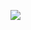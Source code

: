 [![](https://img.plantuml.biz/plantuml/dsvg/jLPDJnin4BtxLqnNbG29HFsuHLr4I412Qgiej8WRcgoTu7PtdThU2FNVe1ug3Ztn4_QFTSRxaMo085Lg3cIzVZEUzzvumh7pQ7sHfH0DfKwqoT52aS4I5vYft9j8UErJzVms9jvOI59DImNe81fLpyrMuGgqseIjhwuexsYnBqrk3YAnfCCfxH9p3tDhA2gN0NZ6YzDSTY73oNdOfUz8IFGuGwTWV19UZkjr94GSmzi-N9YK0Zt2XAgr4CUYgR9tr5OrMCEOb0t1x_emiKhboOqEB44Qc1kR5McedbCryPIgBNm0mvbL8D7Tp0nQ-Go8z4aGL0PxQqqdZQ1xeaNsEcMUtkgPggi8hwHQso1oGxIiNjnuCFFsC07qETieFA7tvNqs21izk52fOeieLMqQx9iPfK5VFX3-u37kJ2E9yIHgXDdIm2McXDm162kNM5t-BdzndcKG86qWRE8-5jvaIAu7SWfqxfJL4Y4tCCFaEp4xvEVCjEwqIXm8bexbU4RznjcEbeeRc4o9Ggj46nuSXQOZ-VELHh9M6jTLdllbVPzfKuKLAyOapDLnft0yfQ4k7S19uUYKUT1GWIEMwqmErArsdXaxGUXUU_QKnSyHLa5QRpocL0d8yi-ALL7rnhVoZhEPviGgU8HfGYm75UZQAhhnB6fSlwZIzUhLu_XBadxEsj1DoytANBS5muTuAwaGc7huJAWrBMALADdKs2BPxlgS3NCQfifQ0r7LIdMymrHoqw-KDEGGn--yAPn2g9Igtggdl8TLUKTkcSqYWZrJjI07B0QY6nuphkF8oEHpRRFMR-8L8Yje-CDAN7Ou0oxB1xTHIGnl0dIxZA4lg9j-akGUVU72z0ajGxEGfjdmVDo6xQgA3gmJXHVRHpqXkoiIvHnTo-gu7mMDHLbVto3b2uIE_f7GzClvyEF_vhGkaqvDT3DpcZ7vSaTHiCC5pMtknYeh3nknQ_X-gc9oKiauHnTMQTTCtwWT-atxa2IlwWbRQz-FTeEdR4K6qzTmTNXrrO8xDyTqxmx_yhJuTbYAOtga_mF-0W00)](https://editor.plantuml.com/uml/jLPDJnin4BtxLqnNbG29HFsuHLr4I412Qgiej8WRcgoTu7PtdThU2FNVe1ug3Ztn4_QFTSRxaMo085Lg3cIzVZEUzzvumh7pQ7sHfH0DfKwqoT52aS4I5vYft9j8UErJzVms9jvOI59DImNe81fLpyrMuGgqseIjhwuexsYnBqrk3YAnfCCfxH9p3tDhA2gN0NZ6YzDSTY73oNdOfUz8IFGuGwTWV19UZkjr94GSmzi-N9YK0Zt2XAgr4CUYgR9tr5OrMCEOb0t1x_emiKhboOqEB44Qc1kR5McedbCryPIgBNm0mvbL8D7Tp0nQ-Go8z4aGL0PxQqqdZQ1xeaNsEcMUtkgPggi8hwHQso1oGxIiNjnuCFFsC07qETieFA7tvNqs21izk52fOeieLMqQx9iPfK5VFX3-u37kJ2E9yIHgXDdIm2McXDm162kNM5t-BdzndcKG86qWRE8-5jvaIAu7SWfqxfJL4Y4tCCFaEp4xvEVCjEwqIXm8bexbU4RznjcEbeeRc4o9Ggj46nuSXQOZ-VELHh9M6jTLdllbVPzfKuKLAyOapDLnft0yfQ4k7S19uUYKUT1GWIEMwqmErArsdXaxGUXUU_QKnSyHLa5QRpocL0d8yi-ALL7rnhVoZhEPviGgU8HfGYm75UZQAhhnB6fSlwZIzUhLu_XBadxEsj1DoytANBS5muTuAwaGc7huJAWrBMALADdKs2BPxlgS3NCQfifQ0r7LIdMymrHoqw-KDEGGn--yAPn2g9Igtggdl8TLUKTkcSqYWZrJjI07B0QY6nuphkF8oEHpRRFMR-8L8Yje-CDAN7Ou0oxB1xTHIGnl0dIxZA4lg9j-akGUVU72z0ajGxEGfjdmVDo6xQgA3gmJXHVRHpqXkoiIvHnTo-gu7mMDHLbVto3b2uIE_f7GzClvyEF_vhGkaqvDT3DpcZ7vSaTHiCC5pMtknYeh3nknQ_X-gc9oKiauHnTMQTTCtwWT-atxa2IlwWbRQz-FTeEdR4K6qzTmTNXrrO8xDyTqxmx_yhJuTbYAOtga_mF-0W00)